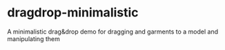 dragdrop-minimalistic
=====================

A minimalistic drag&amp;drop demo for dragging and garments to a model and manipulating them
